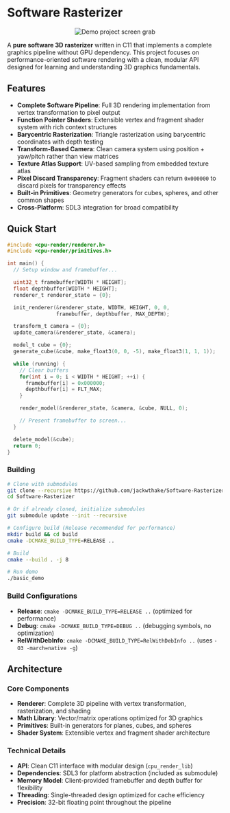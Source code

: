 # Software Rasterizer
<p align="center">
  
  <img src="https://github.com/user-attachments/assets/c049c8c7-0cde-44aa-a394-ef0f2d131587" alt="Demo project screen grab" />
</p>

A **pure software 3D rasterizer** written in C11 that implements a complete graphics pipeline without GPU dependency. This project focuses on performance-oriented software rendering with a clean, modular API designed for learning and understanding 3D graphics fundamentals.

## Features

- **Complete Software Pipeline**: Full 3D rendering implementation from vertex transformation to pixel output
- **Function Pointer Shaders**: Extensible vertex and fragment shader system with rich context structures
- **Barycentric Rasterization**: Triangle rasterization using barycentric coordinates with depth testing
- **Transform-Based Camera**: Clean camera system using position + yaw/pitch rather than view matrices
- **Texture Atlas Support**: UV-based sampling from embedded texture atlas
- **Pixel Discard Transparency**: Fragment shaders can return `0x000000` to discard pixels for transparency effects
- **Built-in Primitives**: Geometry generators for cubes, spheres, and other common shapes
- **Cross-Platform**: SDL3 integration for broad compatibility

## Quick Start
```c
#include <cpu-render/renderer.h>
#include <cpu-render/primitives.h>

int main() {
  // Setup window and framebuffer...

  uint32_t framebuffer[WIDTH * HEIGHT];
  float depthbuffer[WIDTH * HEIGHT];
  renderer_t renderer_state = {0};

  init_renderer(&renderer_state, WIDTH, HEIGHT, 0, 0,
                framebuffer, depthbuffer, MAX_DEPTH);

  transform_t camera = {0};
  update_camera(&renderer_state, &camera);

  model_t cube = {0};
  generate_cube(&cube, make_float3(0, 0, -5), make_float3(1, 1, 1));

  while (running) {
    // Clear buffers
    for(int i = 0; i < WIDTH * HEIGHT; ++i) {
      framebuffer[i] = 0x000000;
      depthbuffer[i] = FLT_MAX;
    }

    render_model(&renderer_state, &camera, &cube, NULL, 0);

    // Present framebuffer to screen...
  }

  delete_model(&cube);
  return 0;
}
```

### Building

```bash
# Clone with submodules
git clone --recursive https://github.com/jackwthake/Software-Rasterizer.git
cd Software-Rasterizer

# Or if already cloned, initialize submodules
git submodule update --init --recursive

# Configure build (Release recommended for performance)
mkdir build && cd build
cmake -DCMAKE_BUILD_TYPE=RELEASE ..

# Build
cmake --build . -j 8

# Run demo
./basic_demo
```

### Build Configurations

- **Release**: `cmake -DCMAKE_BUILD_TYPE=RELEASE ..` (optimized for performance)
- **Debug**: `cmake -DCMAKE_BUILD_TYPE=DEBUG ..` (debugging symbols, no optimization)
- **RelWithDebInfo**: `cmake -DCMAKE_BUILD_TYPE=RelWithDebInfo ..` (uses `-O3 -march=native -g`)

## Architecture

### Core Components
- **Renderer**: Complete 3D pipeline with vertex transformation, rasterization, and shading
- **Math Library**: Vector/matrix operations optimized for 3D graphics
- **Primitives**: Built-in generators for planes, cubes, and spheres
- **Shader System**: Extensible vertex and fragment shader architecture

### Technical Details
- **API**: Clean C11 interface with modular design (`cpu_render_lib`)
- **Dependencies**: SDL3 for platform abstraction (included as submodule)
- **Memory Model**: Client-provided framebuffer and depth buffer for flexibility
- **Threading**: Single-threaded design optimized for cache efficiency
- **Precision**: 32-bit floating point throughout the pipeline

